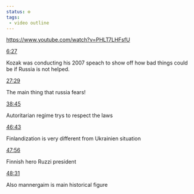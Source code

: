 ```yaml
---
status: ⚙️
tags: 
 - video outline
---
```


https://www.youtube.com/watch?v=PHLT7LHFsfU

[6:27](https://www.youtube.com/watch?v=PHLT7LHFsfU&t=387)

Kozak was conducting his 2007 speach to show off how bad things could be if Russia is not helped.

[27:29](https://www.youtube.com/watch?v=PHLT7LHFsfU&t=1649)

The main thing that russia fears!

[38:45](https://www.youtube.com/watch?v=PHLT7LHFsfU&t=2325)

Autoritarian regime trys to respect the laws

[46:43](https://www.youtube.com/watch?v=PHLT7LHFsfU&t=2803)

Finlandization is very different from Ukrainien situation

[47:56](https://www.youtube.com/watch?v=PHLT7LHFsfU&t=2876)

Finnish hero Ruzzi president

[48:31](https://www.youtube.com/watch?v=PHLT7LHFsfU&t=2911)

Also mannergaim is main historical figure